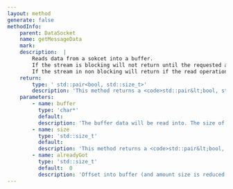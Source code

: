 ```yaml
---
layout: method
generate: false
methodInfo:
    parent: DataSocket
    name: getMessageData
    mark:  
    description:  |
        Reads data from a sokcet into a buffer.
        If the stream is blocking will not return until the requested amount of data has been read or there is no more data to read.
        If the stream in non blocking will return if the read operation would block.
    return:
        type: ' std::pair<bool, std::size_t>'
        description: 'This method returns a <code>std::pair&lt;bool, std::size_t&gt;</code>. The first member `bool` indicates if more data can potentially be read from the stream. If the socket was cut or the EOF reached then this value will be false. The second member `std::size_t` indicates exactly how many bytes were read from this stream.'
    parameters:
        - name: buffer
          type: 'char*'
          default: 
          description: 'The buffer data will be read into. The size of the buffer. Offset into buffer (and amount size is reduced by) as this amount was read on a previous call).'
        - name: size
          type: 'std::size_t'
          default: 
          description: 'This method returns a <code>std::pair&lt;bool, std::size_t&gt;</code>. The first member `bool` indicates if more data can potentially be read from the stream. If the socket was cut or the EOF reached then this value will be false. The second member `std::size_t` indicates exactly how many bytes were read from this stream. The size of the buffer. Offset into buffer (and amount size is reduced by) as this amount was read on a previous call).'
        - name: alreadyGot
          type: 'std::size_t'
          default:  0
          description: 'Offset into buffer (and amount size is reduced by) as this amount was read on a previous call).'
---
```

